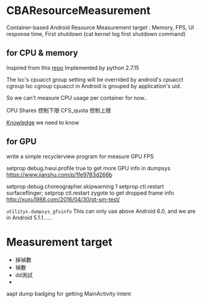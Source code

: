 # CBAResourceMeasurement
Container-based Android Resource Measurement
target : Memory, FPS, UI response time, First shutdown (cat kernel log first shutdown command)
## for CPU & memory
   Inspired from this [repo](https://github.com/moby/moby/blob/eb131c5383db8cac633919f82abad86c99bffbe5/cli/command/container/stats_helpers.go#L175-L188)
  Implemented by python 2.7.15

  The lxc's cpuacct group setting will be overrided by android's cpuacct cgroup
  lxc cgroup cpuacct in Android is grouped by application's uid.
  
  So we can't measure CPU usage per container for now..

  CPU Shares 控制下限
  CFS_quota 控制上限


  



  [Knowledge](https://hk.saowen.com/a/ae24edc5fd6546d47fcdbf38435d6e378a8cf6e778c14de1985eab803e0f949a) we need to know
## for GPU
write a simple recyclerview program for measure GPU FPS

setprop debug.hwui.profile true 
to get more GPU info in dumpsys
https://www.jianshu.com/p/1fe9783d266b


setprop debug.choreographer.skipwarning 1
setprop ctl.restart surfaceflinger; setprop ctl.restart zygote
to get dropped frame info
http://xuxu1988.com/2016/04/30/gt-sm-test/


`utilitys.dumpsys_gfxinfo` This can only use above Android 6.0, and we are in Android 5.1.1......

# Measurement target
- 掉禎數
- 禎數
- dd測試
- 
aapt dump badging for getting MainActivity intent






